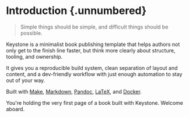 # Introduction {.unnumbered}

> Simple things should be simple, and difficult things should be possible.

Keystone is a minimalist book publishing template that helps authors not only get to the finish line faster, but think more clearly about structure, tooling, and ownership.

It gives you a reproducible build system, clean separation of layout and content, and a dev-friendly workflow with just enough automation to stay out of your way.

Built with [Make](https://www.gnu.org/software/make/), [Markdown](https://www.markdownguide.org/getting-started/), [Pandoc](https://pandoc.org/), [LaTeX](https://www.latex-project.org/), and [Docker](https://www.docker.com/).

You're holding the very first page of a book built with Keystone. Welcome aboard.
